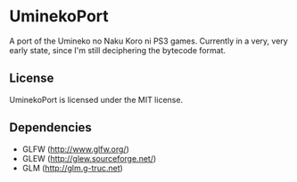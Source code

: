 # UminekoPort
A port of the Umineko no Naku Koro ni PS3 games. Currently in a very, very early state, since I'm still deciphering the bytecode format.

## License
UminekoPort is licensed under the MIT license.

## Dependencies
- GLFW (http://www.glfw.org/)
- GLEW (http://glew.sourceforge.net/)
- GLM (http://glm.g-truc.net)
